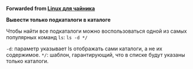 **Forwarded from [Linux для чайника](https://t.me/os_linux_ru/1002)**

**Вывести только подкаталоги в каталоге**

Чтобы найти все подкаталоги можно воспользоваться одной из самых популярных команд `ls`:
`ls -d */`

`-d`: параметр указывает ls отображать сами каталоги, а не их содержимое.
`*/`: шаблон, гарантирующий, что в списке будут указаны только каталоги.